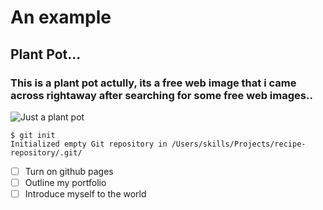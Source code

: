 # An example
## Plant Pot...
### This is a plant pot actully, its a free web image that i came across rightaway after searching for some free web images..
![Just a plant pot](https://cdn.pixabay.com/photo/2023/02/22/15/23/monstera-7806857_960_720.jpg)

```
$ git init
Initialized empty Git repository in /Users/skills/Projects/recipe-repository/.git/
```

- [ ] Turn on github pages
- [ ] Outline my portfolio
- [ ] Introduce myself to the world
